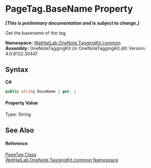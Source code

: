 # PageTag.BaseName Property 
 _**\[This is preliminary documentation and is subject to change.\]**_

Get the basename of the tag.

**Namespace:**&nbsp;<a href="bcdbab9c-63d1-48a4-6937-af53fb8d9a55">WetHatLab.OneNote.TaggingKit.common</a><br />**Assembly:**&nbsp;OneNoteTaggingKit (in OneNoteTaggingKit.dll) Version: 4.0.8132.30441

## Syntax

**C#**<br />
``` C#
public string BaseName { get; }
```


#### Property Value
Type: String

## See Also


#### Reference
<a href="81c6e496-d51e-9c76-3ed6-ab5e11c9381c">PageTag Class</a><br /><a href="bcdbab9c-63d1-48a4-6937-af53fb8d9a55">WetHatLab.OneNote.TaggingKit.common Namespace</a><br />